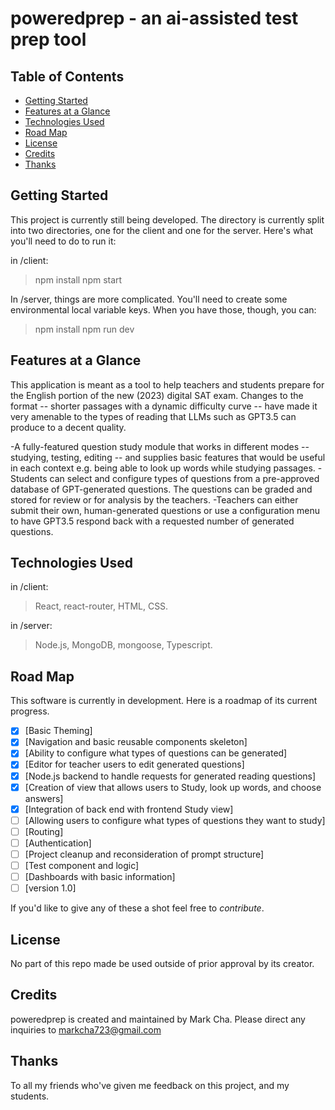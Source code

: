 # poweredprep - an ai-assisted test prep tool

## Table of Contents

- [Getting Started](#getting-started)
- [Features at a Glance](#features-at-a-glance)
- [Technologies Used](#technologies-used)
- [Road Map](#road-map)
- [License](#license)
- [Credits](#credits)
- [Thanks](#thanks)

## Getting Started

This project is currently still being developed. The directory is currently split into two directories, one for the client and one for the server. Here's what you'll need to do to run it:

in /client:

> npm install
> npm start

In /server, things are more complicated. You'll need to create some environmental local variable keys. When you have those, though, you can:

> npm install
> npm run dev

## Features at a Glance

This application is meant as a tool to help teachers and students prepare for the English portion of the new (2023) digital SAT exam. Changes to the format -- shorter passages with a dynamic difficulty curve -- have made it very amenable to the types of reading that LLMs such as GPT3.5 can produce to a decent quality.

-A fully-featured question study module that works in different modes -- studying, testing, editing -- and supplies basic features that would be useful in each context e.g. being able to look up words while studying passages.
-Students can select and configure types of questions from a pre-approved database of GPT-generated questions. The questions can be graded and stored for review or for analysis by the teachers.
-Teachers can either submit their own, human-generated questions or use a configuration menu to have GPT3.5 respond back with a requested number of generated questions.

## Technologies Used

in /client:

> React, react-router, HTML, CSS.

in /server:

> Node.js, MongoDB, mongoose, Typescript.

## Road Map

This software is currently in development. Here is a roadmap of its current progress.

- [x] [Basic Theming]
- [x] [Navigation and basic reusable components skeleton]
- [x] [Ability to configure what types of questions can be generated]
- [x] [Editor for teacher users to edit generated questions]
- [x] [Node.js backend to handle requests for generated reading questions]
- [x] [Creation of view that allows users to Study, look up words, and choose answers]
- [x] [Integration of back end with frontend Study view]
- [ ] [Allowing users to configure what types of questions they want to study]
- [ ] [Routing]
- [ ] [Authentication]
- [ ] [Project cleanup and reconsideration of prompt structure]
- [ ] [Test component and logic]
- [ ] [Dashboards with basic information]
- [ ] [version 1.0]

If you'd like to give any of these a shot feel free to _contribute_.

## License

No part of this repo made be used outside of prior approval by its creator.

## Credits

poweredprep is created and maintained by Mark Cha. Please direct any inquiries to markcha723@gmail.com

## Thanks

To all my friends who've given me feedback on this project, and my students.
